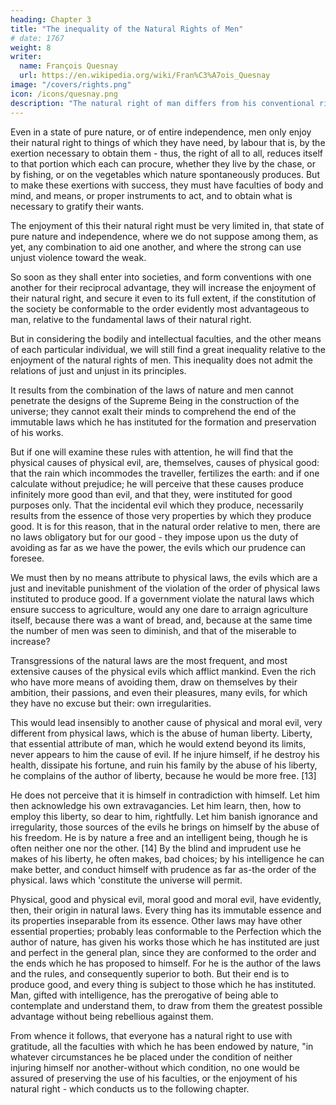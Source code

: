 ```yaml
---
heading: Chapter 3
title: "The inequality of the Natural Rights of Men"
# date: 1767
weight: 8
writer:
  name: François Quesnay
  url: https://en.wikipedia.org/wiki/Fran%C3%A7ois_Quesnay
image: "/covers/rights.png"
icon: /icons/quesnay.png
description: "The natural right of man differs from his conventional right, or his right dependent on human laws"
---
```




Even in a state of pure nature, or of entire independence, men only enjoy their natural right to things of which they have need, by labour that is, by the exertion necessary to obtain them - thus, the right of all to all, reduces itself to that portion which each can procure, whether they live by the chase, or by fishing, or on the vegetables which nature spontaneously produces. But to make these exertions with success, they must have faculties of body and mind, and means, or proper instruments to act, and to obtain what is necessary to gratify their wants. 

The enjoyment of this their natural right must be very limited in, that state of pure nature and independence, where we do not suppose among them, as yet, any combination to aid one another, and where the strong can use unjust violence toward the weak. 

So soon as they shall enter into societies, and form conventions with one another for their reciprocal advantage, they will increase the enjoyment of their natural right, and secure it even to its full extent, if the constitution of the society be conformable to the order evidently most advantageous to man, relative to the fundamental laws of their natural right.

But in considering the bodily and intellectual faculties, and the other means of each particular individual, we will still find a great inequality relative to the enjoyment of the natural rights of men. This inequality does not admit the relations of just and unjust in its principles. 

It results from the combination of the laws of nature and men cannot penetrate the designs of the Supreme Being in the construction of the universe; they cannot exalt their minds to comprehend the end of the immutable laws which he has instituted for the formation and preservation of his works. 

But if one will examine these rules with attention, he will find that the physical causes of physical evil, are, themselves, causes of physical good: that the rain which incommodes the traveller, fertilizes the earth: and if one calculate without prejudice; he will perceive that these causes produce infinitely more good than evil, and that they, were instituted for good purposes only. That the incidental evil which they produce, necessarily results from the essence of those very properties by which they produce good. It is for this reason, that in the natural order relative to men, there are no laws obligatory but for our good - they impose upon us the duty of avoiding as far as we have the power, the evils which our prudence can foresee.

We must then by no means attribute to physical laws, the evils which are a just and inevitable punishment of the violation of the order of physical laws instituted to produce good. If a government violate the natural laws which ensure success to agriculture, would any one dare to arraign agriculture itself, because there was a want of bread, and, because at the same time the number of men was seen to diminish, and that of the miserable to increase?

Transgressions of the natural laws are the most frequent, and most extensive causes of the physical evils which afflict mankind. Even the rich who have more means of avoiding them, draw on themselves by their ambition, their passions, and even their pleasures, many evils, for which they have no excuse but their: own irregularities. 

This would lead insensibly to another cause of physical and moral evil, very different from physical laws, which is the abuse of human liberty. Liberty, that essential attribute of man, which he would extend beyond its limits, never appears to him the cause of evil. If he injure himself, if he destroy his health, dissipate his fortune, and ruin his family by the abuse of his liberty, he complains of the author of liberty, because he would be more free. [13]

He does not perceive that it is himself in contradiction with himself. Let him then acknowledge his own extravagancies. Let him learn, then, how to employ this liberty, so dear to him, rightfully. Let him banish ignorance and irregularity, those sources of the evils he brings on himself by the abuse of his freedom. He is by nature a free and an intelligent being, though he is often neither one nor the other. [14] By the blind and imprudent use he makes of his liberty, he often makes, bad choices; by his intelligence he can make better, and conduct himself with prudence as far as-the order of the physical. laws which 'constitute the universe will permit.

Physical, good and physical evil, moral good and moral evil, have evidently, then, their origin in natural laws. Every thing has its immutable essence and its properties inseparable from its essence. Other laws may have other essential properties; probably leas conformable to the Perfection which the author of nature, has given his works those which he has instituted are just and perfect in the general plan, since they are conformed to the order and the ends which he has proposed to himself. For he is the author of the laws and the rules, and consequently superior to both. But their end is to produce good, and every thing is subject to those which he has instituted. Man, gifted with intelligence, has the prerogative of being able to contemplate and understand them, to draw from them the greatest possible advantage without being rebellious against them.

From whence it follows, that everyone has a natural right to use with gratitude, all the faculties with which he has been endowed by nature, "in whatever circumstances he be placed under the condition of neither injuring himself nor another-without which condition, no one would be assured of preserving the use of his faculties, or the enjoyment of his natural right - which conducts us to the following chapter.


